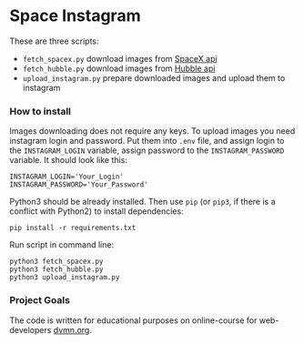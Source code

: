 # Space Instagram

These are three scripts:
- `fetch_spacex.py` download images from [SpaceX api](https://api.spacexdata.com/v3/launches)
- `fetch_hubble.py` download images from [Hubble api](http://hubblesite.org/api/v3/images?page=all)
- `upload_instagram.py` prepare downloaded images and upload them to instagram

### How to install


Images downloading does not require any keys. To upload images you need instagram login and password. Put them into
`.env` file, and assign login to the `INSTAGRAM_LOGIN` variable, assign password to the `INSTAGRAM_PASSWORD` variable.
It should look like this:

```
INSTAGRAM_LOGIN='Your_Login'
INSTAGRAM_PASSWORD='Your_Password'
```

Python3 should be already installed. 
Then use `pip` (or `pip3`, if there is a conflict with Python2) to install dependencies:
```
pip install -r requirements.txt
```

Run script in command line:
```
python3 fetch_spacex.py
python3 fetch_hubble.py
python3 upload_instagram.py
```

### Project Goals

The code is written for educational purposes on online-course for web-developers [dvmn.org](https://dvmn.org/).